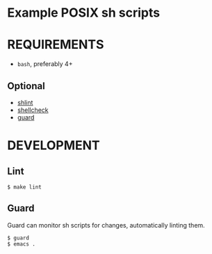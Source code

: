 # Example POSIX sh scripts

# REQUIREMENTS

* `bash`, preferably 4+

## Optional

* [shlint](https://github.com/duggan/shlint)
* [shellcheck](http://www.shellcheck.net/)
* [guard](http://guardgem.org/)

# DEVELOPMENT

## Lint

    $ make lint

## Guard

Guard can monitor sh scripts for changes, automatically linting them.

    $ guard
    $ emacs .
